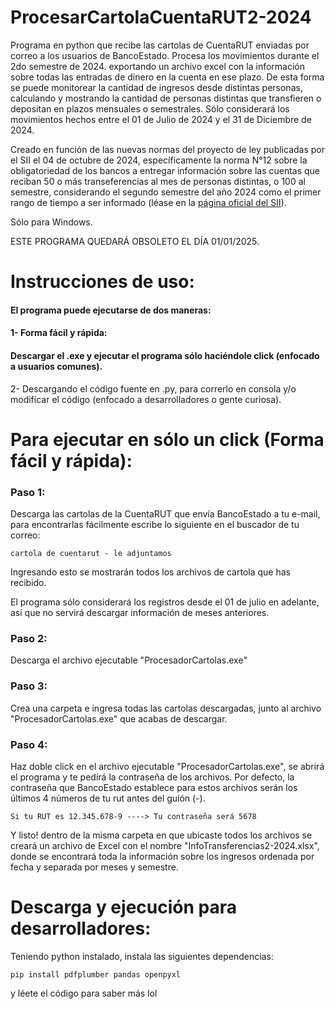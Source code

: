# ProcesarCartolaCuentaRUT2-2024
Programa en python que recibe las cartolas de CuentaRUT enviadas por correo a los usuarios de BancoEstado. Procesa los movimientos durante el 2do semestre de 2024. exportando un archivo excel con la información sobre todas las entradas de dinero en la cuenta en ese plazo. De esta forma se puede monitorear la cantidad de ingresos desde distintas personas, calculando y mostrando la cantidad de personas distintas que transfieren o depositan en plazos mensuales o semestrales. 
Sólo considerará los movimientos hechos entre el 01 de Julio de 2024 y el 31 de Diciembre de 2024. 

Creado en función de las nuevas normas del proyecto de ley publicadas por el SII el 04 de octubre de 2024, específicamente la norma N°12 sobre la obligatoriedad de los bancos a entregar información sobre las cuentas que reciban 50 o más transeferencias al mes de personas distintas, o 100 al semestre, considerando el segundo semestre del año 2024 como el primer rango de tiempo a ser informado (léase en la [página oficial del SII](https://www.sii.cl/noticias/2024/031024noti03srm.htm)).

Sólo para Windows.

ESTE PROGRAMA QUEDARÁ OBSOLETO EL DÍA 01/01/2025.

# Instrucciones de uso:
#### El programa puede ejecutarse de dos maneras:
#### 1- Forma fácil y rápida: 
#### Descargar el .exe y ejecutar el programa sólo haciéndole click (enfocado a usuarios comunes).
 
2- Descargando el código fuente en .py, para correrlo en consola y/o modificar el código (enfocado a desarrolladores o gente curiosa). 
# Para ejecutar en sólo un click (Forma fácil y rápida):
### Paso 1: 
Descarga las cartolas de la CuentaRUT que envía BancoEstado a tu e-mail, para encontrarlas fácilmente escribe lo siguiente en el buscador de tu correo:

`cartola de cuentarut - le adjuntamos `

Ingresando esto se mostrarán todos los archivos de cartola que has recibido. 

El programa sólo considerará los registros desde el 01 de julio en adelante, así que no servirá descargar información de meses anteriores.

### Paso 2:
Descarga el archivo ejecutable "ProcesadorCartolas.exe"

### Paso 3:
Crea una carpeta e ingresa todas las cartolas descargadas, junto al archivo "ProcesadorCartolas.exe" que acabas de descargar.

### Paso 4:
Haz doble click en el archivo ejecutable "ProcesadorCartolas.exe", se abrirá el programa y te pedirá la contraseña de los archivos. Por defecto, la contraseña que BancoEstado establece para estos archivos serán los últimos 4 números de tu rut antes del guión (-).

`Si tu RUT es 12.345.678-9 ----> Tu contraseña será 5678 `

Y listo! dentro de la misma carpeta en que ubicaste todos los archivos se creará un archivo de Excel con el nombre "InfoTransferencias2-2024.xlsx", donde se encontrará toda la información sobre los ingresos ordenada por fecha y separada por meses y semestre.

# Descarga y ejecución para desarrolladores:

Teniendo python instalado, instala las siguientes dependencias:

`pip install pdfplumber pandas openpyxl `

y léete el código para saber más lol



